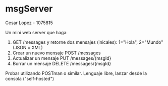 # msgServer

Cesar Lopez - 1075815

Un mini web server que haga:

1. GET /messages y retorne dos mensajes (inicales): 1="Hola", 2="Mundo" (JSON o XML)
2. Crear un nuevo mensaje POST /messages
3. Actualizar un mensaje PUT /messages/{msgId}
4. Borrar un mensaje DELETE /messages/{msgId}

Probar utilizando POSTman o similar. Lenguaje libre, lanzar desde la consola ("self-hosted")
